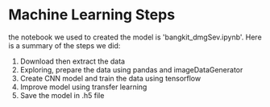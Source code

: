 # Machine Learning Steps

the notebook we used to created the model is 'bangkit_dmgSev.ipynb'. Here is a summary of the steps we did:

1. Download then extract the data
2. Exploring, prepare the data using pandas and imageDataGenerator
3. Create CNN model and train the data using tensorflow
4. Improve model using transfer learning
5. Save the model in .h5 file
